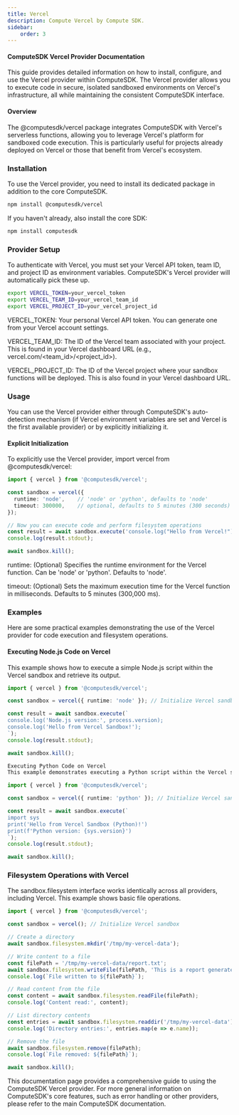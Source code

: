 ```yaml
---
title: Vercel
description: Compute Vercel by Compute SDK.
sidebar:
    order: 3
---
```


#### ComputeSDK Vercel Provider Documentation
This guide provides detailed information on how to install, configure, and use the Vercel provider within ComputeSDK. The Vercel provider allows you to execute code in secure, isolated sandboxed environments on Vercel's infrastructure, all while maintaining the consistent ComputeSDK interface.

#### Overview
The @computesdk/vercel package integrates ComputeSDK with Vercel's serverless functions, allowing you to leverage Vercel's platform for sandboxed code execution. This is particularly useful for projects already deployed on Vercel or those that benefit from Vercel's ecosystem.

### Installation
To use the Vercel provider, you need to install its dedicated package in addition to the core ComputeSDK.

```bash
npm install @computesdk/vercel
```

If you haven't already, also install the core SDK:

```bash
npm install computesdk
```

### Provider Setup
To authenticate with Vercel, you must set your Vercel API token, team ID, and project ID as environment variables. ComputeSDK's Vercel provider will automatically pick these up.

```bash
export VERCEL_TOKEN=your_vercel_token
export VERCEL_TEAM_ID=your_vercel_team_id
export VERCEL_PROJECT_ID=your_vercel_project_id
```

VERCEL_TOKEN: Your personal Vercel API token. You can generate one from your Vercel account settings.

VERCEL_TEAM_ID: The ID of the Vercel team associated with your project. This is found in your Vercel dashboard URL (e.g., vercel.com/<team_id>/<project_id>).

VERCEL_PROJECT_ID: The ID of the Vercel project where your sandbox functions will be deployed. This is also found in your Vercel dashboard URL.

### Usage
You can use the Vercel provider either through ComputeSDK's auto-detection mechanism (if Vercel environment variables are set and Vercel is the first available provider) or by explicitly initializing it.

#### Explicit Initialization
To explicitly use the Vercel provider, import vercel from @computesdk/vercel:

```typescript
import { vercel } from '@computesdk/vercel';

const sandbox = vercel({
  runtime: 'node',    // 'node' or 'python', defaults to 'node'
  timeout: 300000,    // optional, defaults to 5 minutes (300 seconds)
});

// Now you can execute code and perform filesystem operations
const result = await sandbox.execute('console.log("Hello from Vercel!")');
console.log(result.stdout);

await sandbox.kill();
```

runtime: (Optional) Specifies the runtime environment for the Vercel function. Can be 'node' or 'python'. Defaults to 'node'.

timeout: (Optional) Sets the maximum execution time for the Vercel function in milliseconds. Defaults to 5 minutes (300,000 ms).

### Examples
Here are some practical examples demonstrating the use of the Vercel provider for code execution and filesystem operations.

#### Executing Node.js Code on Vercel
This example shows how to execute a simple Node.js script within the Vercel sandbox and retrieve its output.

```typescript
import { vercel } from '@computesdk/vercel';

const sandbox = vercel({ runtime: 'node' }); // Initialize Vercel sandbox with Node.js runtime

const result = await sandbox.execute(`
console.log('Node.js version:', process.version);
console.log('Hello from Vercel Sandbox!');
`);
console.log(result.stdout);

await sandbox.kill();

Executing Python Code on Vercel
This example demonstrates executing a Python script within the Vercel sandbox.

import { vercel } from '@computesdk/vercel';

const sandbox = vercel({ runtime: 'python' }); // Initialize Vercel sandbox with Python runtime

const result = await sandbox.execute(`
import sys
print('Hello from Vercel Sandbox (Python)!')
print(f'Python version: {sys.version}')
`);
console.log(result.stdout);

await sandbox.kill();
```

### Filesystem Operations with Vercel
The sandbox.filesystem interface works identically across all providers, including Vercel. This example shows basic file operations.

```typescript
import { vercel } from '@computesdk/vercel';

const sandbox = vercel(); // Initialize Vercel sandbox

// Create a directory
await sandbox.filesystem.mkdir('/tmp/my-vercel-data');

// Write content to a file
const filePath = '/tmp/my-vercel-data/report.txt';
await sandbox.filesystem.writeFile(filePath, 'This is a report generated by Vercel sandbox.');
console.log(`File written to ${filePath}`);

// Read content from the file
const content = await sandbox.filesystem.readFile(filePath);
console.log('Content read:', content);

// List directory contents
const entries = await sandbox.filesystem.readdir('/tmp/my-vercel-data');
console.log('Directory entries:', entries.map(e => e.name));

// Remove the file
await sandbox.filesystem.remove(filePath);
console.log(`File removed: ${filePath}`);

await sandbox.kill();
```

This documentation page provides a comprehensive guide to using the ComputeSDK Vercel provider. For more general information on ComputeSDK's core features, such as error handling or other providers, please refer to the main ComputeSDK documentation.